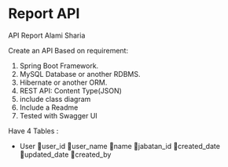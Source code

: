 # Report API
API Report Alami Sharia

Create an API Based on requirement:

   1. Spring Boot Framework.
   2. MySQL Database or another RDBMS.
   3. Hibernate or another ORM.
   4. REST API: Content Type(JSON)
   5. include class diagram
   6. Include a Readme
   7. Tested with Swagger UI

Have 4 Tables :

- User
   user_id
   user_name
   name
   jabatan_id
   created_date
   updated_date
   created_by
